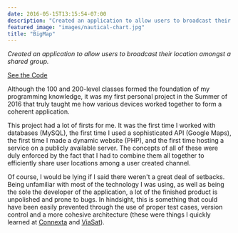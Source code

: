 ```yaml
---
date: 2016-05-15T13:15:54-07:00
description: "Created an application to allow users to broadcast their location amongst a shared group"
featured_image: "images/nautical-chart.jpg"
title: "BigMap"
---
```

_Created an application to allow users to broadcast their location amongst a shared group._

[See the Code]

Although the 100 and 200-level classes formed the foundation of my
programming knowledge, it was my first personal project in the Summer of
2016 that truly taught me how various devices worked together to form a
coherent application.

This project had a lot of firsts for me. It was the first time I worked with
databases (MySQL), the first time I used a sophisticated API (Google Maps),
the first time I made a dynamic website (PHP), and the first time hosting a
service on a publicly available server. The concepts of all of these were duly
enforced by the fact that I had to combine them all together to efficiently
share user locations among a user created channel.

Of course, I would be lying if I said there weren't a great deal of setbacks.
Being unfamiliar with most of the technology I was using, as well as being the
sole the developer of the application, a lot of the finished product is
unpolished and prone to bugs. In hindsight, this is something that could have
been easily prevented through the use of proper test cases, version control and
a more cohesive architecture (these were things I quickly learned at
[Connexta] and [ViaSat]).

[Connexta]: ../../experience/connexta/
[ViaSat]:  ../../experience/viasat/
[See the Code]: https://github.com/josephthweatt/BigMap
